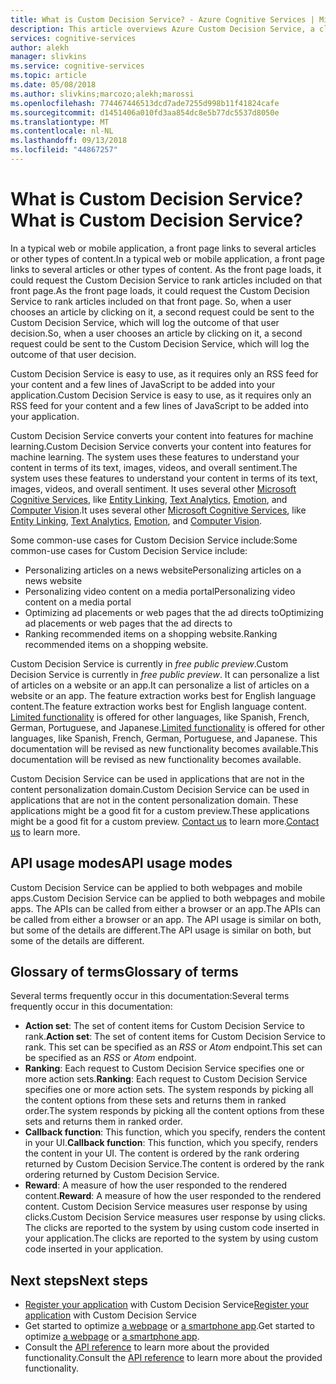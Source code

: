 ```yaml
---
title: What is Custom Decision Service? - Azure Cognitive Services | Microsoft Docs
description: This article overviews Azure Custom Decision Service, a cloud-based API for contextual decision-making that sharpens with experience.
services: cognitive-services
author: alekh
manager: slivkins
ms.service: cognitive-services
ms.topic: article
ms.date: 05/08/2018
ms.author: slivkins;marcozo;alekh;marossi
ms.openlocfilehash: 774467446513dcd7ade7255d998b11f41824cafe
ms.sourcegitcommit: d1451406a010fd3aa854dc8e5b77dc5537d8050e
ms.translationtype: MT
ms.contentlocale: nl-NL
ms.lasthandoff: 09/13/2018
ms.locfileid: "44867257"
---
```

# <a name="what-is-custom-decision-service"></a><span data-ttu-id="c31a4-104">What is Custom Decision Service?</span><span class="sxs-lookup"><span data-stu-id="c31a4-104">What is Custom Decision Service?</span></span>

<span data-ttu-id="c31a4-105">In a typical web or mobile application, a front page links to several articles or other types of content.</span><span class="sxs-lookup"><span data-stu-id="c31a4-105">In a typical web or mobile application, a front page links to several articles or other types of content.</span></span> <span data-ttu-id="c31a4-106">As the front page loads, it could request the Custom Decision Service to rank articles included on that front page.</span><span class="sxs-lookup"><span data-stu-id="c31a4-106">As the front page loads, it could request the Custom Decision Service to rank articles included on that front page.</span></span> <span data-ttu-id="c31a4-107">So, when a user chooses an article by clicking on it, a second request could be sent to the Custom Decision Service, which will log the outcome of that user decision.</span><span class="sxs-lookup"><span data-stu-id="c31a4-107">So, when a user chooses an article by clicking on it, a second request could be sent to the Custom Decision Service, which will log the outcome of that user decision.</span></span>

<span data-ttu-id="c31a4-108">Custom Decision Service is easy to use, as it requires only an RSS feed for your content and a few lines of JavaScript to be added into your application.</span><span class="sxs-lookup"><span data-stu-id="c31a4-108">Custom Decision Service is easy to use, as it requires only an RSS feed for your content and a few lines of JavaScript to be added into your application.</span></span>

<span data-ttu-id="c31a4-109">Custom Decision Service converts your content into features for machine learning.</span><span class="sxs-lookup"><span data-stu-id="c31a4-109">Custom Decision Service converts your content into features for machine learning.</span></span> <span data-ttu-id="c31a4-110">The system uses these features to understand your content in terms of its text, images, videos, and overall sentiment.</span><span class="sxs-lookup"><span data-stu-id="c31a4-110">The system uses these features to understand your content in terms of its text, images, videos, and overall sentiment.</span></span> <span data-ttu-id="c31a4-111">It uses several other [Microsoft Cognitive Services](https://www.microsoft.com/cognitive-services), like [Entity Linking](../entitylinking/home.md), [Text Analytics](../text-analytics/overview.md), [Emotion](../emotion/home.md), and [Computer Vision](../computer-vision/home.md).</span><span class="sxs-lookup"><span data-stu-id="c31a4-111">It uses several other [Microsoft Cognitive Services](https://www.microsoft.com/cognitive-services), like [Entity Linking](../entitylinking/home.md), [Text Analytics](../text-analytics/overview.md), [Emotion](../emotion/home.md), and [Computer Vision](../computer-vision/home.md).</span></span>

<span data-ttu-id="c31a4-112">Some common-use cases for Custom Decision Service include:</span><span class="sxs-lookup"><span data-stu-id="c31a4-112">Some common-use cases for Custom Decision Service include:</span></span>

* <span data-ttu-id="c31a4-113">Personalizing articles on a news website</span><span class="sxs-lookup"><span data-stu-id="c31a4-113">Personalizing articles on a news website</span></span>
* <span data-ttu-id="c31a4-114">Personalizing video content on a media portal</span><span class="sxs-lookup"><span data-stu-id="c31a4-114">Personalizing video content on a media portal</span></span>
* <span data-ttu-id="c31a4-115">Optimizing ad placements or web pages that the ad directs to</span><span class="sxs-lookup"><span data-stu-id="c31a4-115">Optimizing ad placements or web pages that the ad directs to</span></span>
* <span data-ttu-id="c31a4-116">Ranking recommended items on a shopping website.</span><span class="sxs-lookup"><span data-stu-id="c31a4-116">Ranking recommended items on a shopping website.</span></span>

<span data-ttu-id="c31a4-117">Custom Decision Service is currently in *free public preview*.</span><span class="sxs-lookup"><span data-stu-id="c31a4-117">Custom Decision Service is currently in *free public preview*.</span></span> <span data-ttu-id="c31a4-118">It can personalize a list of articles on a website or an app.</span><span class="sxs-lookup"><span data-stu-id="c31a4-118">It can personalize a list of articles on a website or an app.</span></span> <span data-ttu-id="c31a4-119">The feature extraction works best for English language content.</span><span class="sxs-lookup"><span data-stu-id="c31a4-119">The feature extraction works best for English language content.</span></span> <span data-ttu-id="c31a4-120">[Limited functionality](../text-analytics/overview.md) is offered for other languages, like Spanish, French, German, Portuguese, and Japanese.</span><span class="sxs-lookup"><span data-stu-id="c31a4-120">[Limited functionality](../text-analytics/overview.md) is offered for other languages, like Spanish, French, German, Portuguese, and Japanese.</span></span> <span data-ttu-id="c31a4-121">This documentation will be revised as new functionality becomes available.</span><span class="sxs-lookup"><span data-stu-id="c31a4-121">This documentation will be revised as new functionality becomes available.</span></span>

<span data-ttu-id="c31a4-122">Custom Decision Service can be used in applications that are not in the content personalization domain.</span><span class="sxs-lookup"><span data-stu-id="c31a4-122">Custom Decision Service can be used in applications that are not in the content personalization domain.</span></span> <span data-ttu-id="c31a4-123">These applications might be a good fit for a custom preview.</span><span class="sxs-lookup"><span data-stu-id="c31a4-123">These applications might be a good fit for a custom preview.</span></span> <span data-ttu-id="c31a4-124">[Contact us](https://azure.microsoft.com/overview/sales-number/) to learn more.</span><span class="sxs-lookup"><span data-stu-id="c31a4-124">[Contact us](https://azure.microsoft.com/overview/sales-number/) to learn more.</span></span>

## <a name="api-usage-modes"></a><span data-ttu-id="c31a4-125">API usage modes</span><span class="sxs-lookup"><span data-stu-id="c31a4-125">API usage modes</span></span>

<span data-ttu-id="c31a4-126">Custom Decision Service can be applied to both webpages and mobile apps.</span><span class="sxs-lookup"><span data-stu-id="c31a4-126">Custom Decision Service can be applied to both webpages and mobile apps.</span></span> <span data-ttu-id="c31a4-127">The APIs can be called from either a browser or an app.</span><span class="sxs-lookup"><span data-stu-id="c31a4-127">The APIs can be called from either a browser or an app.</span></span> <span data-ttu-id="c31a4-128">The API usage is similar on both, but some of the details are different.</span><span class="sxs-lookup"><span data-stu-id="c31a4-128">The API usage is similar on both, but some of the details are different.</span></span>

## <a name="glossary-of-terms"></a><span data-ttu-id="c31a4-129">Glossary of terms</span><span class="sxs-lookup"><span data-stu-id="c31a4-129">Glossary of terms</span></span>

<span data-ttu-id="c31a4-130">Several terms frequently occur in this documentation:</span><span class="sxs-lookup"><span data-stu-id="c31a4-130">Several terms frequently occur in this documentation:</span></span>

* <span data-ttu-id="c31a4-131">**Action set**: The set of content items for Custom Decision Service to rank.</span><span class="sxs-lookup"><span data-stu-id="c31a4-131">**Action set**: The set of content items for Custom Decision Service to rank.</span></span> <span data-ttu-id="c31a4-132">This set can be specified as an *RSS* or *Atom* endpoint.</span><span class="sxs-lookup"><span data-stu-id="c31a4-132">This set can be specified as an *RSS* or *Atom* endpoint.</span></span>
* <span data-ttu-id="c31a4-133">**Ranking**: Each request to Custom Decision Service specifies one or more action sets.</span><span class="sxs-lookup"><span data-stu-id="c31a4-133">**Ranking**: Each request to Custom Decision Service specifies one or more action sets.</span></span> <span data-ttu-id="c31a4-134">The system responds by picking all the content options from these sets and returns them in ranked order.</span><span class="sxs-lookup"><span data-stu-id="c31a4-134">The system responds by picking all the content options from these sets and returns them in ranked order.</span></span>
* <span data-ttu-id="c31a4-135">**Callback function**: This function, which you specify, renders the content in your UI.</span><span class="sxs-lookup"><span data-stu-id="c31a4-135">**Callback function**: This function, which you specify, renders the content in your UI.</span></span> <span data-ttu-id="c31a4-136">The content is ordered by the rank ordering returned by Custom Decision Service.</span><span class="sxs-lookup"><span data-stu-id="c31a4-136">The content is ordered by the rank ordering returned by Custom Decision Service.</span></span>
* <span data-ttu-id="c31a4-137">**Reward**: A measure of how the user responded to the rendered content.</span><span class="sxs-lookup"><span data-stu-id="c31a4-137">**Reward**: A measure of how the user responded to the rendered content.</span></span> <span data-ttu-id="c31a4-138">Custom Decision Service measures user response by using clicks.</span><span class="sxs-lookup"><span data-stu-id="c31a4-138">Custom Decision Service measures user response by using clicks.</span></span> <span data-ttu-id="c31a4-139">The clicks are reported to the system by using custom code inserted in your application.</span><span class="sxs-lookup"><span data-stu-id="c31a4-139">The clicks are reported to the system by using custom code inserted in your application.</span></span>

## <a name="next-steps"></a><span data-ttu-id="c31a4-140">Next steps</span><span class="sxs-lookup"><span data-stu-id="c31a4-140">Next steps</span></span>

* <span data-ttu-id="c31a4-141">[Register your application](custom-decision-service-get-started-register.md) with Custom Decision Service</span><span class="sxs-lookup"><span data-stu-id="c31a4-141">[Register your application](custom-decision-service-get-started-register.md) with Custom Decision Service</span></span>
* <span data-ttu-id="c31a4-142">Get started to optimize [a webpage](custom-decision-service-get-started-browser.md) or [a smartphone app](custom-decision-service-get-started-app.md).</span><span class="sxs-lookup"><span data-stu-id="c31a4-142">Get started to optimize [a webpage](custom-decision-service-get-started-browser.md) or [a smartphone app](custom-decision-service-get-started-app.md).</span></span>
* <span data-ttu-id="c31a4-143">Consult the [API reference](custom-decision-service-api-reference.md) to learn more about the provided functionality.</span><span class="sxs-lookup"><span data-stu-id="c31a4-143">Consult the [API reference](custom-decision-service-api-reference.md) to learn more about the provided functionality.</span></span>